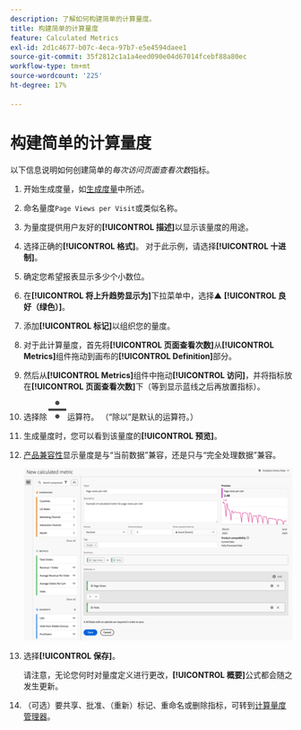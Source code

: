 ```yaml
---
description: 了解如何构建简单的计算量度。
title: 构建简单的计算量度
feature: Calculated Metrics
exl-id: 2d1c4677-b07c-4eca-97b7-e5e4594daee1
source-git-commit: 35f2812c1a1a4eed090e04d67014fcebf88a80ec
workflow-type: tm+mt
source-wordcount: '225'
ht-degree: 17%

---
```


# 构建简单的计算量度

以下信息说明如何创建简单的&#x200B;*每次访问页面查看次数*&#x200B;指标。

1. 开始生成度量，如[生成度量](/help/components/c-calcmetrics/c-workflow/cm-workflow/c-build-metrics/cm-build-metrics.md)中所述。
1. 命名量度`Page Views per Visit`或类似名称。
1. 为量度提供用户友好的&#x200B;**[!UICONTROL 描述]**&#x200B;以显示该量度的用途。
1. 选择正确的&#x200B;**[!UICONTROL 格式]**。 对于此示例，请选择&#x200B;**[!UICONTROL 十进制]**。
1. 确定您希望报表显示多少个小数位。
1. 在&#x200B;**[!UICONTROL 将上升趋势显示为]**&#x200B;下拉菜单中，选择▲ **[!UICONTROL 良好（绿色）]**。
1. 添加&#x200B;**[!UICONTROL 标记]**&#x200B;以组织您的量度。
1. 对于此计算量度，首先将&#x200B;**[!UICONTROL 页面查看次数]**&#x200B;从&#x200B;**[!UICONTROL Metrics]**&#x200B;组件拖动到画布的&#x200B;**[!UICONTROL Definition]**&#x200B;部分。
1. 然后从&#x200B;**[!UICONTROL Metrics]**&#x200B;组件中拖动&#x200B;**[!UICONTROL 访问]**，并将指标放在&#x200B;**[!UICONTROL 页面查看次数]**&#x200B;下（等到显示蓝线之后再放置指标）。
1. 选择除![除](/help/assets/icons/Divide.svg)运算符。 （“除以”是默认的运算符。）
1. 生成量度时，您可以看到该量度的&#x200B;**[!UICONTROL 预览]**。
1. [产品兼容性](../../../cm-compatibility.md)显示量度是与“当前数据”兼容，还是只与“完全处理数据”兼容。

   ![简单计算量度](assets/simple-calculated-metric.png)
1. 选择&#x200B;**[!UICONTROL 保存]**。

   请注意，无论您何时对量度定义进行更改，**[!UICONTROL 概要]**&#x200B;公式都会随之发生更新。

1. （可选）要共享、批准、（重新）标记、重命名或删除指标，可转到[计算量度管理器](/help/components/c-calcmetrics/c-workflow/cm-workflow/cm-manager.md)。

